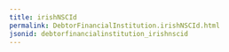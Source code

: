 ```yaml
---
title: irishNSCId
permalink: DebtorFinancialInstitution.irishNSCId.html
jsonid: debtorfinancialinstitution_irishnscid
---
```

